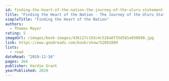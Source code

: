 ```yaml
---
id: finding-the-heart-of-the-nation-the-journey-of-the-uluru-statement-towards-voice-treaty-and-truth-thomas-mayor-2019
title: "Finding the Heart of the Nation - The Journey of the Uluru Statement towards Voice, Treaty and Truth"
simpleTitle: "Finding the Heart of the Nation"
authors:
  - Thomas Mayor
rating: 5
imageUrl: /images/book-images/436127c193c4c526a0f35d581e038698.jpg
link: https://www.goodreads.com/book/show/52091889
lists:
  - read
dateRead: "2019-12-16"
pages: 264
publisher: Hardie Grant
yearPublished: 2019
---
```

